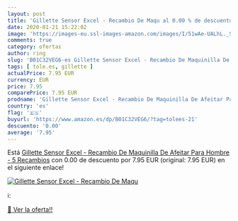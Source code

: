 ```yaml
---
layout: post
title: 'Gillette Sensor Excel - Recambio De Maqu al 0.00 % de descuento'
date: 2020-01-21 15:22:02
image: 'https://images-eu.ssl-images-amazon.com/images/I/51wAe-UALhL._SL200_.jpg'
comments: true
category: ofertas
author: ring
slug: 'B01C32VEG6-es Gillette Sensor Excel - Recambio De Maquinilla De Afeitar...'
tags: [ tole.es, gillette ]
actualPrice: 7.95 EUR
currency: EUR
price: 7.95
comparePrice: 7.95 EUR
prodname: 'Gillette Sensor Excel - Recambio De Maquinilla De Afeitar Para Hombre - 5 Recambios'
country: 'es'
flag: '🇪🇸'
buyurl: 'https://www.amazon.es/dp/B01C32VEG6/?tag=tolees-21'
descuento: '0.00'
average: '7.95'
---
```


Está [Gillette Sensor Excel - Recambio De Maquinilla De Afeitar Para Hombre - 5 Recambios](https://www.amazon.es/dp/B01C32VEG6/?tag=tolees-21) con 0.00 de descuento por 7.95 EUR (original: 7.95 EUR) en el siguiente enlace!

[![Gillette Sensor Excel - Recambio De Maqu](https://images-eu.ssl-images-amazon.com/images/I/51wAe-UALhL._SL200_.jpg)](https://www.amazon.es/dp/B01C32VEG6/?tag=tolees-21)

ℹ️:


[🛒 Ver la oferta!!](https://www.amazon.es/dp/B01C32VEG6/?tag=tolees-21)
